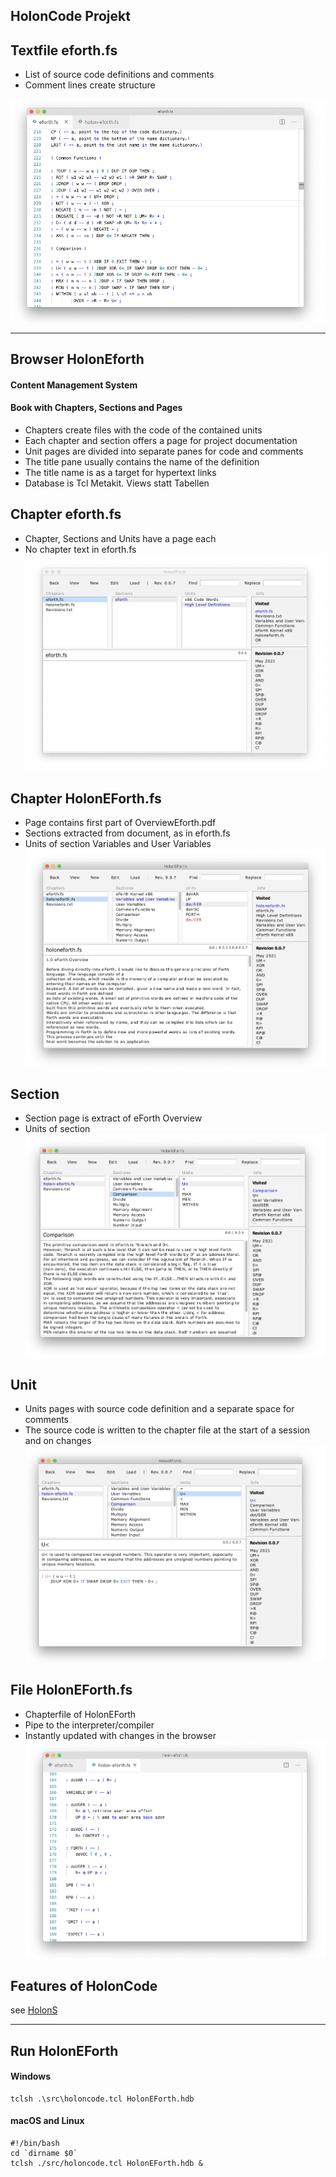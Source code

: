 ## HolonCode Projekt



## Textfile eforth.fs
- List of source code definitions and comments
- Comment lines create structure

![EForth-File](./Reference/efBilder/EForth-File.png)


---
## Browser HolonEforth

#### Content Management System

#### Book with Chapters, Sections and Pages
- Chapters create files with the code of the contained units 
- Each chapter and section offers a page for project documentation 
- Unit pages are divided into separate panes for code and comments 
- The title pane usually contains the name of the definition 
- The title name is as a target for hypertext links 
- Database is Tcl Metakit.  Views statt Tabellen 




## Chapter eforth.fs
- Chapter, Sections and Units have a page each
- No chapter text in eforth.fs
![EForth-Chapter](./Reference/efBilder/EForth-Chapter.png)


## Chapter HolonEForth.fs
- Page contains first part of OverviewEforth.pdf
- Sections extracted from document, as in eforth.fs
- Units of section Variables and User Variables
![HolonEForth-Chapter](./Reference/efBilder/HolonEForth-Chapter.png)

## Section 

- Section page is extract of eForth Overview 
- Units of section
![HolonEForth-Section](./Reference/efBilder/HolonEForth-Section.png)

## Unit 

- Units pages with source code definition and a separate space for comments
- The source code is written to the chapter file at the start of a session and on changes
![HolonEForth-Unit](./Reference/efBilder/HolonEForth-Unit.png)


## File HolonEForth.fs
- Chapterfile of HolonEForth
- Pipe to the interpreter/compiler
- Instantly updated with changes in the browser
![HolonEForth-File](./Reference/efBilder/HolonEForth-File.png)



## Features of HolonCode

see [HolonS](https://holonforth.com/holons.html)

---

## Run HolonEForth

#### Windows

```
tclsh .\src\holoncode.tcl HolonEForth.hdb
````

#### macOS and Linux

````
#!/bin/bash
cd `dirname $0` 
tclsh ./src/holoncode.tcl HolonEForth.hdb &
````

